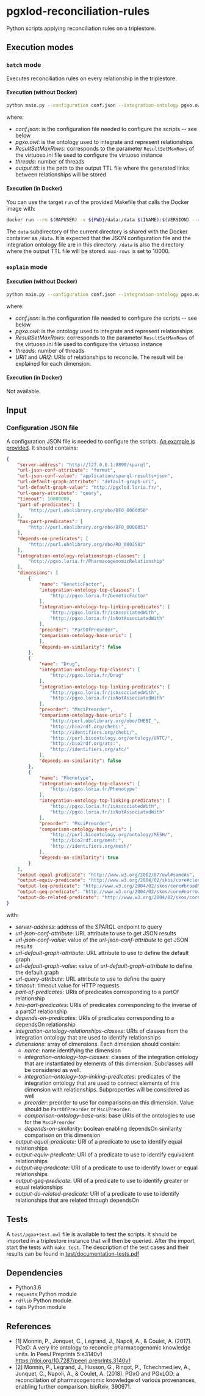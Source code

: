 # pgxlod-reconciliation-rules

Python scripts applying reconciliation rules on a triplestore.

## Execution modes

### ``batch`` mode

Executes reconciliation rules on every relationship in the triplestore. 

#### Execution (without Docker)

```bash
python main.py --configuration conf.json --integration-ontology pgxo.owl --max-rows ResultSetsMaxRows --threads 4 batch --output output.ttl
```

where:

* *conf.json*: is the configuration file needed to configure the scripts -- see below
* *pgxo.owl*: is the ontology used to integrate and represent relationships
* *ResultSetMaxRows*: corresponds to the parameter ``ResultSetMaxRows`` of the virtuoso.ini file used to configure the virtuoso instance
* *threads*: number of threads
* *output.ttl*: is the path to the output TTL file where the generated links between relationships will be stored

#### Execution (in Docker)

You can use the target ``run`` of the provided Makefile that calls the Docker image with:

```bash
docker run --rm $(MAPUSER) -v ${PWD}/data:/data $(INAME):$(VERSION) --configuration /data/conf.json.example --integration-ontology data/pgxo.owl --max-rows 10000 --threads 4 batch --output /data/output.ttl
```

The ``data`` subdirectory of the current directory is shared with the Docker container as ``/data``. It is expected that
the JSON configuration file and the integration ontology file are in this directory. ``/data`` is also the directory where the output TTL file
will be stored. ``max-rows`` is set to 10000.

### ``explain`` mode

#### Execution (without Docker)

```bash
python main.py --configuration conf.json --integration-ontology pgxo.owl --max-rows ResultSetsMaxRows --threads 4 explain --uri1 URI1 --uri2 URI2
```

where:

* *conf.json*: is the configuration file needed to configure the scripts -- see below
* *pgxo.owl*: is the ontology used to integrate and represent relationships
* *ResultSetMaxRows*: corresponds to the parameter ``ResultSetMaxRows`` of the virtuoso.ini file used to configure the virtuoso instance
* *threads*: number of threads
* *URI1* and *URI2*: URIs of relationships to reconcile. The result will be explained for each dimension.

#### Execution (in Docker)

Not available.

## Input

### Configuration JSON file

A configuration JSON file is needed to configure the scripts. [An example is provided](data/conf.json.example).
It should contains:

```json
{
    "server-address": "http://127.0.0.1:8890/sparql",
    "url-json-conf-attribute": "format",
    "url-json-conf-value": "application/sparql-results+json",
    "url-default-graph-attribute": "default-graph-uri",
    "url-default-graph-value": "http://pgxlod.loria.fr/",
    "url-query-attribute": "query",
    "timeout": 10000000,
    "part-of-predicates": [
        "http://purl.obolibrary.org/obo/BFO_0000050"
    ],
    "has-part-predicates": [
        "http://purl.obolibrary.org/obo/BFO_0000051"
    ],
    "depends-on-predicates": [
        "http://purl.obolibrary.org/obo/RO_0002502"
    ],
    "integration-ontology-relationships-classes": [
        "http://pgxo.loria.fr/PharmacogenomicRelationship"
    ],
    "dimensions": [
        {
            "name": "GeneticFactor",
            "integration-ontology-top-classes": [
                "http://pgxo.loria.fr/GeneticFactor"
            ],
            "integration-ontology-top-linking-predicates": [
                "http://pgxo.loria.fr/isAssociatedWith",
                "http://pgxo.loria.fr/isNotAssociatedWith"
            ],
            "preorder": "PartOfPreorder",
            "comparison-ontology-base-uris": [
            ],
            "depends-on-similarity": false
        },
        {
            "name": "Drug",
            "integration-ontology-top-classes": [
                "http://pgxo.loria.fr/Drug"
            ],
            "integration-ontology-top-linking-predicates": [
                "http://pgxo.loria.fr/isAssociatedWith",
                "http://pgxo.loria.fr/isNotAssociatedWith"
            ],
            "preorder": "MsciPreorder",
            "comparison-ontology-base-uris": [
                "http://purl.obolibrary.org/obo/CHEBI_",
                "http://bio2rdf.org/chebi:",
                "http://identifiers.org/chebi/",
                "http://purl.bioontology.org/ontology/UATC/",
                "http://bio2rdf.org/atc:",
                "http://identifiers.org/atc/"
            ],
            "depends-on-similarity": false
        },
        {
            "name": "Phenotype",
            "integration-ontology-top-classes": [
                "http://pgxo.loria.fr/Phenotype"
            ],
            "integration-ontology-top-linking-predicates": [
                "http://pgxo.loria.fr/isAssociatedWith",
                "http://pgxo.loria.fr/isNotAssociatedWith"
            ],
            "preorder": "MsciPreorder",
            "comparison-ontology-base-uris": [
                "http://purl.bioontology.org/ontology/MESH/",
                "http://bio2rdf.org/mesh:",
                "http://identifiers.org/mesh/"
            ],
            "depends-on-similarity": true
        }
    ],
    "output-equal-predicate": "http://www.w3.org/2002/07/owl#sameAs",
    "output-equiv-predicate": "http://www.w3.org/2004/02/skos/core#closeMatch",
    "output-leq-predicate": "http://www.w3.org/2004/02/skos/core#broadMatch",
    "output-geq-predicate": "http://www.w3.org/2004/02/skos/core#narrowMatch",
    "output-do-related-predicate": "http://www.w3.org/2004/02/skos/core#relatedMatch"
}
```

with:

* _server-address_: address of the SPARQL endpoint to query
* _url-json-conf-attribute_: URL attribute to use to get JSON results
* _url-json-conf-value_: value of the _url-json-conf-attribute_ to get JSON results
* _url-default-graph-attribute_: URL attribute to use to define the default graph
* _url-default-graph-value_: value of _url-default-graph-attribute_ to define the default graph
* _url-query-attribute_: URL attribute to use to define the query
* _timeout_: timeout value for HTTP requests
* _part-of-predicates_: URIs of predicates corresponding to a partOf relationship
* _has-part-predicates_: URIs of predicates corresponding to the inverse of a partOf relationship
* _depends-on-predicates_: URIs of predicates corresponding to a dependsOn relationship
* _integration-ontology-relationships-classes_: URIs of classes from the integration ontology that are used to identify 
relationships
* _dimensions_: array of dimensions. Each dimension should contain:
  * _name_: name identifying the dimension
  * _integration-ontology-top-classes_: classes of the integration ontology that are instantiated by elements of this 
  dimension. Subclasses will be considered as well.
  * _integration-ontology-top-linking-predicates_: predicates of the integration ontology that are used to connect 
  elements of this dimension with relationships. Subproperties will be considered as well
  * _preorder_: preorder to use for comparisons on this dimension. Value should be ``PartOfPreorder`` or ``MsciPreorder``.
  * _comparison-ontology-base-uris_: base URIs of the ontologies to use for the ``MsciPreorder``
  * _depends-on-similarity_: boolean enabling dependsOn similarity comparison on this dimension
* _output-equal-predicate_: URI of a predicate to use to identify equal relationships
* _output-equiv-predicate_: URI of a predicate to use to identify equivalent relationships
* _output-leq-predicate_: URI of a predicate to use to identify lower or equal relationships
* _output-geq-predicate_: URI of a predicate to use to identify greater or equal relationships
* _output-do-related-predicate_: URI of a predicate to use to identify relationships that are related through dependsOn

## Tests

A ``test/pgxo+test.owl`` file is available to test the scripts. It should be imported in a triplestore instance
that will then be queried. After the import, start the tests with ``make test``. The description of the test cases 
and their results can be found in [test/documentation-tests.pdf](test/documentation-tests.pdf)

## Dependencies

* Python3.6
* ``requests`` Python module 
* ``rdflib`` Python module 
* ``tqdm`` Python module 

## References

* \[1\] Monnin, P., Jonquet, C., Legrand, J., Napoli, A., & Coulet, A. (2017).
PGxO: A very lite ontology to reconcile pharmacogenomic knowledge units.
In PeerJ Preprints 5:e3140v1 https://doi.org/10.7287/peerj.preprints.3140v1
* \[2\] Monnin, P., Legrand, J., Husson, G., Ringot, P., Tchechmedjiev, A., Jonquet, C., 
Napoli, A., & Coulet, A. (2018). 
PGxO and PGxLOD: a reconciliation of pharmacogenomic knowledge of various provenances, 
enabling further comparison. bioRxiv, 390971.
